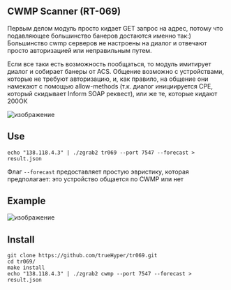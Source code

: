 ## CWMP Scanner (RT-069)
Первым делом модуль просто кидает GET запрос на адрес, потому что подавляющее большинство банеров достаются именно так:)
Большинство cwmp серверов не настроены на диалог и отвечают просто авторизацией или неправильным путем.

Если все таки есть возможность пообщаться, то модуль имитирует диалог и собирает банеры от ACS.
Общение возможно с устройствами, которые не требуют авторизацию, и, как правило, на общение они намекают с помощью allow-methods (т.к. диалог инициируется CPE, который скидывает Inform SOAP реквест), или же те, которые кидают 200ОК

![изображение](https://github.com/user-attachments/assets/edacdbab-ce57-4424-bbe6-d5827b990a18)

## Use
```
echo "138.118.4.3" | ./zgrab2 tr069 --port 7547 --forecast > result.json
```

Флаг `--forecast` предоставляет простую эвристику, которая предполагает: это устройство общается по CWMP или нет 

## Example
![изображение](https://github.com/user-attachments/assets/22510021-1229-4e47-81d2-c7e09c83f326)

## Install
```
git clone https://github.com/trueHyper/tr069.git
cd tr069/
make install
echo "138.118.4.3" | ./zgrab2 cwmp --port 7547 --forecast > result.json
```


